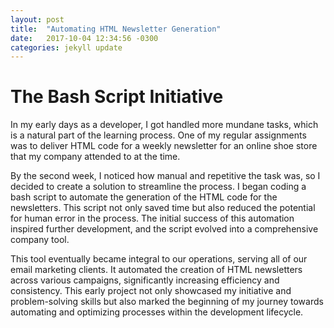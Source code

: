 ```yaml
---
layout: post
title:  "Automating HTML Newsletter Generation"
date:   2017-10-04 12:34:56 -0300
categories: jekyll update
---
```

# The Bash Script Initiative
In my early days as a developer, I got handled more mundane tasks, which is a natural part of the learning process. One of my regular assignments was to deliver HTML code for a weekly newsletter for an online shoe store that my company attended to at the time.
  
  
By the second week, I noticed how manual and repetitive the task was, so I decided to create a solution to streamline the process. I began coding a bash script to automate the generation of the HTML code for the newsletters. This script not only saved time but also reduced the potential for human error in the process. The initial success of this automation inspired further development, and the script evolved into a comprehensive company tool.
  
  
This tool eventually became integral to our operations, serving all of our email marketing clients. It automated the creation of HTML newsletters across various campaigns, significantly increasing efficiency and consistency. This early project not only showcased my initiative and problem-solving skills but also marked the beginning of my journey towards automating and optimizing processes within the development lifecycle.